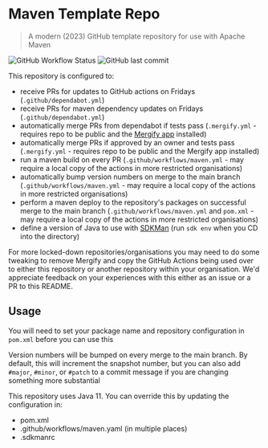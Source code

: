 # Maven Template Repo

> A modern (2023) GitHub template repository for use with Apache Maven

![GitHub Workflow Status](https://img.shields.io/github/actions/workflow/status/alicekaerast/maven-template-repo/maven.yaml) ![GitHub last commit](https://img.shields.io/github/last-commit/alicekaerast/maven-template-repo)

This repository is configured to:

* receive PRs for updates to GitHub actions on Fridays (`.github/dependabot.yml`)
* receive PRs for maven dependency updates on Fridays (`.github/dependabot.yml`)
* automatically merge PRs from dependabot if tests pass (`.mergify.yml` - requires repo to be public and the [Mergify app](https://mergify.com/) installed)
* automatically merge PRs if approved by an owner and tests pass (`.mergify.yml` - requires repo to be public and the Mergify app installed)
* run a maven build on every PR (`.github/workflows/maven.yml` - may require a local copy of the actions in more restricted organisations)
* automatically bump version numbers on merge to the main branch (`.github/workflows/maven.yml` - may require a local copy of the actions in more restricted organisations)
* perform a maven deploy to the repository's packages on successful merge to the main branch (`.github/workflows/maven.yml` and `pom.xml` - may require a local copy of the actions in more restricted organisations)
* define a version of Java to use with [SDKMan](https://sdkman.io/) (run `sdk env` when you CD into the directory)

For more locked-down repositories/organisations you may need to do some tweaking to remove Mergify and copy the GitHub Actions being used over to either this repository or another repository within your organisation. We'd appreciate feedback on your experiences with this either as an issue or a PR to this README.

## Usage

You will need to set your package name and repository configuration in `pom.xml` before you can use this

Version numbers will be bumped on every merge to the main branch. By default, this will increment the snapshot number, but you can also add `#major`, `#minor`, or `#patch` to a commit message if you are changing something more substantial

This repository uses Java 11. You can override this by updating the configuration in:

* pom.xml
* .github/workflows/maven.yaml (in multiple places)
* .sdkmanrc
